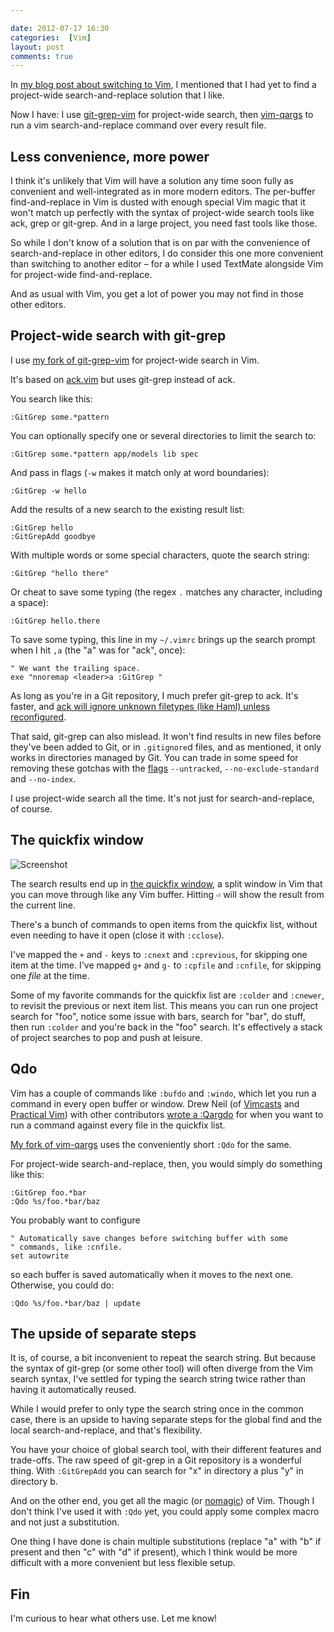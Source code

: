 ```yaml
---

date: 2012-07-17 16:30
categories:  [Vim]
layout: post
comments: true
---
```


In [my blog post about switching to Vim](/2011/01/textmate-to-vim-with-training-wheels), I mentioned that I had yet to find a project-wide search-and-replace solution that I like.

Now I have: I use [git-grep-vim](https://github.com/henrik/git-grep-vim) for project-wide search, then [vim-qargs](https://github.com/henrik/vim-qargs) to run a vim search-and-replace command over every result file.


## Less convenience, more power

I think it's unlikely that Vim will have a solution any time soon fully as convenient and well-integrated as in more modern editors. The per-buffer find-and-replace in Vim is dusted with enough special Vim magic that it won't match up perfectly with the syntax of project-wide search tools like ack, grep or git-grep. And in a large project, you need fast tools like those.

So while I don't know of a solution that is on par with the convenience of search-and-replace in other editors, I do consider this one more convenient than switching to another editor – for a while I used TextMate alongside Vim for project-wide find-and-replace.

And as usual with Vim, you get a lot of power you may not find in those other editors.


## Project-wide search with git-grep

I use [my fork of git-grep-vim](https://github.com/henrik/git-grep-vim) for project-wide search in Vim.

It's based on [ack.vim](https://github.com/mileszs/ack.vim/) but uses git-grep instead of ack.

You search like this:

```
:GitGrep some.*pattern
```

You can optionally specify one or several directories to limit the search to:

```
:GitGrep some.*pattern app/models lib spec
```

And pass in flags (`-w` makes it match only at word boundaries):

```
:GitGrep -w hello
```

Add the results of a new search to the existing result list:

```
:GitGrep hello
:GitGrepAdd goodbye
```

With multiple words or some special characters, quote the search string:

```
:GitGrep "hello there"
```

Or cheat to save some typing (the regex `.` matches any character, including a space):

```
:GitGrep hello.there
```

To save some typing, this line in my `~/.vimrc` brings up the search prompt when I hit `,a` (the "a" was for "ack", once):

``` vim ~/.vimrc
" We want the trailing space.
exe "nnoremap <leader>a :GitGrep "
```

As long as you're in a Git repository, I much prefer git-grep to ack. It's faster, and [ack will ignore unknown filetypes (like Haml) unless reconfigured](https://github.com/protocool/ack-tmbundle/wiki/recognizing-files).

That said, git-grep can also mislead. It won't find results in new files before they've been added to Git, or in `.gitignore`d files, and as mentioned, it only works in directories managed by Git. You can trade in some speed for removing these gotchas with the [flags](http://www.kernel.org/pub/software/scm/git/docs/git-grep.html) `--untracked`, `--no-exclude-standard` and `--no-index`.

I use project-wide search all the time. It's not just for search-and-replace, of course.


## The quickfix window

![Screenshot](https://dl.dropbox.com/u/546793/blog/git-grep-quickfix.png)

The search results end up in [the quickfix window](http://vimdoc.sourceforge.net/htmldoc/quickfix.html), a split window in Vim that you can move through like any Vim buffer. Hitting `⏎` will show the result from the current line.

There's a bunch of commands to open items from the quickfix list, without even needing to have it open (close it with `:cclose`).

I've mapped the `+` and `-` keys to `:cnext` and `:cprevious`, for skipping one item at the time. I've mapped `g+` and `g-` to `:cpfile` and `:cnfile`, for skipping one *file* at the time.

Some of my favorite commands for the quickfix list are `:colder` and `:cnewer`, to revisit the previous or next item list. This means you can run one project search for "foo", notice some issue with bars, search for "bar", do stuff, then run `:colder` and you're back in the "foo" search. It's effectively a stack of project searches to pop and push at leisure.


## Qdo

Vim has a couple of commands like `:bufdo` and `:windo`, which let you run a command in every open buffer or window. Drew Neil (of [Vimcasts](http://vimcasts.org/) and [Practical Vim](http://pragprog.com/book/dnvim/practical-vim)) with other contributors [wrote a :Qargdo](http://stackoverflow.com/a/5686810/6962) for when you want to run a command against every file in the quickfix list.

[My fork of vim-qargs](https://github.com/henrik/vim-qargs) uses the conveniently short `:Qdo` for the same.

For project-wide search-and-replace, then, you would simply do something like this:

```
:GitGrep foo.*bar
:Qdo %s/foo.*bar/baz
```

You probably want to configure

``` vim ~/.vimrc
" Automatically save changes before switching buffer with some
" commands, like :cnfile.
set autowrite
```

so each buffer is saved automatically when it moves to the next one. Otherwise, you could do:

```
:Qdo %s/foo.*bar/baz | update
```


## The upside of separate steps

It is, of course, a bit inconvenient to repeat the search string. But because the syntax of git-grep (or some other tool) will often diverge from the Vim search syntax, I've settled for typing the search string twice rather than having it automatically reused.

While I would prefer to only type the search string once in the common case, there is an upside to having separate steps for the global find and the local search-and-replace, and that's flexibility.

You have your choice of global search tool, with their different features and trade-offs. The raw speed of git-grep in a Git repository is a wonderful thing. With `:GitGrepAdd` you can search for "x" in directory a plus "y" in directory b.

And on the other end, you get all the magic (or [nomagic](http://vimdoc.sourceforge.net/htmldoc/options.html#\'nomagic\')) of Vim. Though I don't think I've used it with `:Qdo` yet, you could apply some complex macro and not just a substitution.

One thing I have done is chain multiple substitutions (replace "a" with "b" if present and then "c" with "d" if present), which I think would be more difficult with a more convenient but less flexible setup.


## Fin

I'm curious to hear what others use. Let me know!
